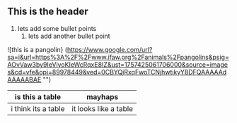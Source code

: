 ## This is the header

1. lets add some bullet points
   1. lets add another bullet point
  
![this is a pangolin} (https://www.google.com/url?sa=i&url=https%3A%2F%2Fwww.ifaw.org%2Fanimals%2Fpangolins&psig=AOvVaw3by9IeViyoKIeWcRqxE8IZ&ust=1757425061706000&source=images&cd=vfe&opi=89978449&ved=0CBYQjRxqFwoTCNjhwtikyY8DFQAAAAAdAAAAABAE "")

|is this a table|mayhaps|
|---|---|
|i think its a table|it looks like a table|

